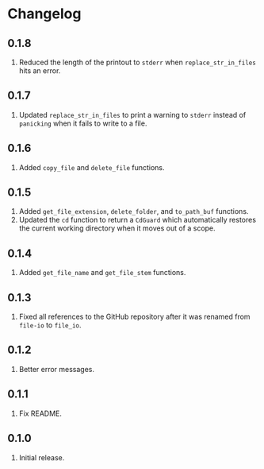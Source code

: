# Changelog

## 0.1.8

1. Reduced the length of the printout to `stderr` when `replace_str_in_files` hits an error.

## 0.1.7

1. Updated `replace_str_in_files` to print a warning to `stderr` instead of `panicking` when it fails to write to a file.

## 0.1.6

1. Added `copy_file` and `delete_file` functions.

## 0.1.5

1. Added `get_file_extension`, `delete_folder`, and `to_path_buf` functions.
1. Updated the `cd` function to return a `CdGuard` which automatically restores the current working directory when it moves out of a scope.

## 0.1.4

1. Added `get_file_name` and `get_file_stem` functions.

## 0.1.3

1. Fixed all references to the GitHub repository after it was renamed from `file-io` to `file_io`.

## 0.1.2

1. Better error messages.

## 0.1.1

1. Fix README.

## 0.1.0

1. Initial release.